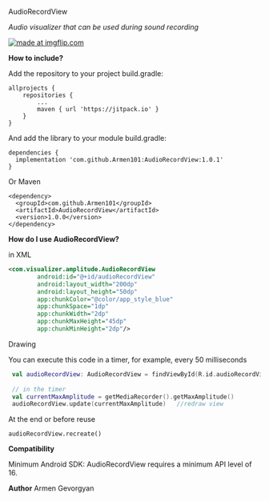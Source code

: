 AudioRecordView

*Audio visualizer that can be used during sound recording*

<a href="https://imgflip.com/gif/3jz8y7"><img src="https://i.imgflip.com/3jz8y7.gif" title="made at imgflip.com"/></a>

**How to include?**

Add the repository to your project build.gradle:
```
allprojects {
    repositories {
        ...
        maven { url 'https://jitpack.io' }
    }
}
```
And add the library to your module build.gradle:
```
dependencies {
  implementation 'com.github.Armen101:AudioRecordView:1.0.1'
}
```
Or Maven
```
<dependency>
  <groupId>com.github.Armen101</groupId>
  <artifactId>AudioRecordView</artifactId>
  <version>1.0.0</version>
</dependency>
```

**How do I use AudioRecordView?**

in XML 

```xml
<com.visualizer.amplitude.AudioRecordView
        android:id="@+id/audioRecordView"
        android:layout_width="200dp"
        android:layout_height="50dp"
        app:chunkColor="@color/app_style_blue"
        app:chunkSpace="1dp"
        app:chunkWidth="2dp"
        app:chunkMaxHeight="45dp"
        app:chunkMinHeight="2dp"/>
```
Drawing

You can execute this code in a timer, for example, every 50 milliseconds

```kotlin
 val audioRecordView: AudioRecordView = findViewById(R.id.audioRecordView)
 
 // in the timer
 val currentMaxAmplitude = getMediaRecorder().getMaxAmplitude()
 audioRecordView.update(currentMaxAmplitude)   //redraw view
```

At the end or before reuse
```
audioRecordView.recreate()
```
**Compatibility**

Minimum Android SDK: AudioRecordView requires a minimum API level of 16.

**Author**
Armen Gevorgyan
